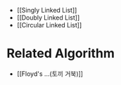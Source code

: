 
- [[Singly Linked List]]
- [[Doubly Linked List]]
- [[Circular Linked List]]

# Related Algorithm

- [[Floyd's ...(토끼 거북)]]
